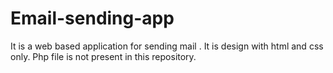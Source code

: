 # Email-sending-app
It is a web based application for sending  mail . It is design with html and css only. Php file is not present in this repository.

